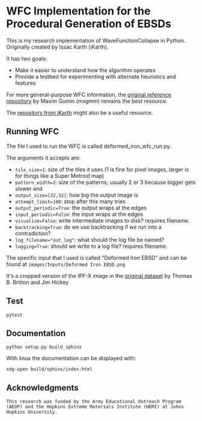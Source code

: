 # WFC Implementation for the Procedural Generation of EBSDs

This is my research implementation of WaveFunctionCollapse in Python. 
Originally created by Issac Karth (iKarth).

It has two goals:

* Make it easier to understand how the algorithm operates
* Provide a testbed for experimenting with alternate heuristics and features

For more general-purpose WFC information, the [original reference repository](https://github.com/mxgmn/WaveFunctionCollapse) by Maxim Gumin (mxgmm) remains the best resource. 

The [repository from iKarth](https://github.com/ikarth/wfc_2019f) might also be a useful resource.

## Running WFC

The file I used to run the WFC is called deformed_iron_wfc_run.py.

The arguments it accepts are:

- `tile_size=1`: size of the tiles it uses (1 is fine for pixel images, larger is for things like a Super Metroid map)
- `pattern_width=2`: size of the patterns; usually 2 or 3 because bigger gets slower and
- `output_size=[32,32]`: how big the output image is
- `attempt_limit=100`: stop after this many tries
- `output_periodic=True`: the output wraps at the edges
- `input_periodic=False`: the input wraps at the edges
- `visualize=False`: write intermediate images to disk? requires filename.
- `backtracking=True`: do we use backtracking if we run into a contradiction?
- `log_filename="out_log"`: what should the log file be named?
- `logging=True`: should we write to a log file? requires filename.

The specific input that I used is called "Deformed Iron EBSD" and can be found at `images/Inputs/Deformed Iron EBSD.png`

It's a cropped version of the IPF-X image in the [original dataset](https://doi.org/10.5281/zenodo.1214828) by Thomas B. Britton and Jim Hickey

## Test

```
pytest
```

## Documentation

```
python setup.py build_sphinx
```

With linux the documentation can be displayed with:

```
xdg-open build/sphinx/index.html
```


## Acknowledgments

```
This research was funded by the Army Educational Outreach Program (AEOP) and the Hopkins Extreme Materials Institute (HEMI) at Johns Hopkins University.


